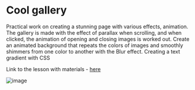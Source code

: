 # Cool gallery


Practical work on creating a stunning page with various effects, animation. The gallery is made with the effect of parallax when scrolling, and when clicked, the animation of opening and closing images is worked out. Create an animated background that repeats the colors of images and smoothly shimmers from one color to another with the Blur effect. Creating a text gradient with CSS

Link to the lesson with materials - <a href="https://webdesign-master.ru/blog/html-css/create-cool-gallery-miami.html">here</a>

![image](https://github.com/0trava/cool-gallery-miami/assets/102797527/a47defdd-9b61-473e-910f-432183f2465e)
